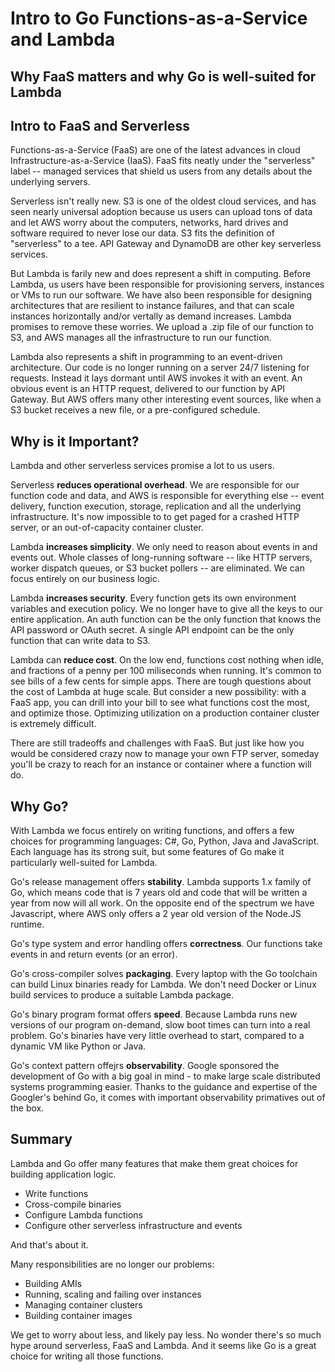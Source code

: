 # Intro to Go Functions-as-a-Service and Lambda
## Why FaaS matters and why Go is well-suited for Lambda

## Intro to FaaS and Serverless

Functions-as-a-Service (FaaS) are one of the latest advances in cloud Infrastructure-as-a-Service (IaaS). FaaS fits neatly under the "serverless" label -- managed services that shield us users from any details about the underlying servers.

Serverless isn't really new. S3 is one of the oldest cloud services, and has seen nearly universal adoption because us users can upload tons of data and let AWS worry about the computers, networks, hard drives and software required to never lose our data. S3 fits the definition of "serverless" to a tee. API Gateway and DynamoDB are other key serverless services.

But Lambda is farily new and does represent a shift in computing. Before Lambda, us users have been responsible for provisioning servers, instances or VMs to run our software. We have also been responsible for designing architectures that are resilient to instance failures, and that can scale instances horizontally and/or vertally as demand increases. Lambda promises to remove these worries. We upload a .zip file of our function to S3, and AWS manages all the infrastructure to run our function.

Lambda also represents a shift in programming to an event-driven architecture. Our code is no longer running on a server 24/7 listening for requests. Instead it lays dormant until AWS invokes it with an event. An obvious event is an HTTP request, delivered to our function by API Gateway. But AWS offers many other interesting event sources, like when a S3 bucket receives a new file, or a pre-configured schedule.

## Why is it Important?

Lambda and other serverless services promise a lot to us users.

Serverless **reduces operational overhead**. We are responsible for our function code and data, and AWS is responsible for everything else -- event delivery, function execution, storage, replication and all the underlying infrastructure. It's now impossible to to get paged for a crashed HTTP server, or an out-of-capacity container cluster.

Lambda **increases simplicity**. We only need to reason about events in and events out. Whole classes of long-running software -- like HTTP servers, worker dispatch queues, or S3 bucket pollers -- are eliminated. We can focus entirely on our business logic.

Lambda **increases security**. Every function gets its own environment variables and execution policy. We no longer have to give all the keys to our entire application. An auth function can be the only function that knows the API password or OAuth secret. A single API endpoint can be the only function that can write data to S3.

Lambda can **reduce cost**. On the low end, functions cost nothing when idle, and fractions of a penny per 100 miliseconds when running. It's common to see bills of a few cents for simple apps. There are tough questions about the cost of Lambda at huge scale. But consider a new possibility: with a FaaS app, you can drill into your bill to see what functions cost the most, and optimize those. Optimizing utilization on a production container cluster is extremely difficult.

There are still tradeoffs and challenges with FaaS. But just like how you would be considered crazy now to manage your own FTP server, someday you'll be crazy to reach for an instance or container where a function will do.

## Why Go?

With Lambda we focus entirely on writing functions, and offers a few choices for programming languages: C#, Go, Python, Java and JavaScript. Each language has its strong suit, but some features of Go make it particularly well-suited for Lambda.

Go's release management offers **stability**. Lambda supports 1.x family of Go, which means code that is 7 years old and code that will be written a year from now will all work. On the opposite end of the spectrum we have Javascript, where AWS only offers a 2 year old version of the Node.JS runtime.

Go's type system and error handling offers **correctness**. Our functions take events in and return events (or an error).

Go's cross-compiler solves **packaging**. Every laptop with the Go toolchain can build Linux binaries ready for Lambda. We don't need Docker or Linux build services to produce a suitable Lambda package.

Go's binary program format offers **speed**. Because Lambda runs new versions of our program on-demand, slow boot times can turn into a real problem. Go's binaries have very little overhead to start, compared to a dynamic VM like Python or Java.

Go's context pattern offejrs **observability**. Google sponsored the development of Go with a big goal in mind - to make large scale distributed systems programming easier. Thanks to the guidance and expertise of the Googler's behind Go, it comes with important observability primatives out of the box.

## Summary

Lambda and Go offer many features that make them great choices for building application logic.

- Write functions
- Cross-compile binaries
- Configure Lambda functions
- Configure other serverless infrastructure and events

And that's about it.

Many responsibilities are no longer our problems:

- Building AMIs
- Running, scaling and failing over instances
- Managing container clusters
- Building container images

We get to worry about less, and likely pay less. No wonder there's so much hype around serverless, FaaS and Lambda. And it seems like Go is a great choice for writing all those functions.
